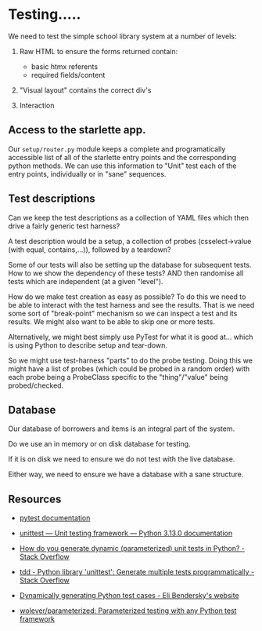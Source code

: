 # Testing.....

We need to test the simple school library system at a number of levels:

1. Raw HTML to ensure the forms returned contain:
   - basic htmx referents
   - required fields/content

2. "Visual layout" contains the correct div's

3. Interaction

## Access to the starlette app.

Our `setup/router.py` module keeps a complete and programatically
accessible list of all of the starlette entry points and the corresponding
python methods. We can use this information to "Unit" test each of the
entry points, individually or in "sane" sequences.

## Test descriptions

Can we keep the test descriptions as a collection of YAML files which then
drive a fairly generic test harness?

A test description would be a setup, a collection of probes
(csselect->value (with equal, contains,...)), followed by a teardown?

Some of our tests will also be setting up the database for subsequent
tests. How to we show the dependency of these tests? AND then randomise
all tests which are independent (at a given "level").

How do we make test creation as easy as possible? To do this we need to be
able to interact with the test harness and see the results. That is we
need some sort of "break-point" mechanism so we can inspect a test and its
results. We might also want to be able to skip one or more tests.

Alternatively, we might best simply use PyTest for what it is good at...
which is using Python to describe setup and tear-down.

So we might use test-harness "parts" to do the probe testing. Doing this
we might have a list of probes (which could be probed in a random order)
with each probe being a ProbeClass specific to the "thing"/"value" being
probed/checked.

## Database

Our database of borrowers and items is an integral part of the system.

Do we use an in memory or on disk database for testing.

If it is on disk we need to ensure we do not test with the live database.

Either way, we need to ensure we have a database with a sane structure.

## Resources

- [pytest documentation](https://docs.pytest.org/en/stable/)

- [unittest — Unit testing framework — Python 3.13.0
documentation](https://docs.python.org/3/library/unittest.html)

- [How do you generate dynamic (parameterized) unit tests in Python? -
Stack
Overflow](https://stackoverflow.com/questions/32899/how-do-you-generate-dynamic-parameterized-unit-tests-in-python)

- [tdd - Python library 'unittest': Generate multiple tests
programmatically - Stack
Overflow](https://stackoverflow.com/questions/2798956/python-library-unittest-generate-multiple-tests-programmatically)

- [Dynamically generating Python test cases - Eli Bendersky's
website](https://eli.thegreenplace.net/2014/04/02/dynamically-generating-python-test-cases)

- [wolever/parameterized: Parameterized testing with any Python test
framework](https://github.com/wolever/parameterized)
